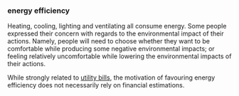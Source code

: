 ### energy efficiency

Heating, cooling, lighting and ventilating 
all consume energy. Some people expressed their concern with regards
to the environmental impact of their actions. Namely, people will need
to choose whether they want to be comfortable while producing some 
negative environmental impacts; or feeling relatively uncomfortable
while lowering the environmental impacts of their actions.

While strongly related to [utility bills](code=utility_bills), the 
motivation of favouring energy efficiency does not necessarily rely 
on financial estimations. 
